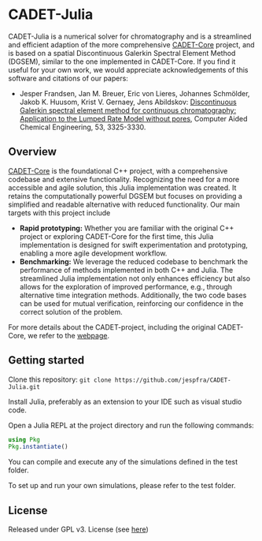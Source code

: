 CADET-Julia
======

CADET-Julia is a numerical solver for chromatography and is a streamlined and efficient adaption of the more comprehensive [CADET-Core](https://github.com/modsim/CADET) project, and is based on a spatial Discontinuous Galerkin Spectral Element Method (DGSEM), similar to the one implemented in CADET-Core.
If you find it useful for your own work, we would appreciate acknowledgements of this software and citations of our papers:

- Jesper Frandsen, Jan M. Breuer, Eric von Lieres, Johannes Schmölder, Jakob K. Huusom, Krist V. Gernaey, Jens Abildskov: [Discontinuous Galerkin spectral element method for continuous chromatography: Application to the Lumped Rate Model without pores](https://doi.org/10.1016/B978-0-443-28824-1.50555-X), Computer Aided Chemical Engineering, 53, 3325-3330.

Overview
-------

[CADET-Core](https://github.com/modsim/CADET) is the foundational C++ project, with a comprehensive codebase and extensive functionality.
Recognizing the need for a more accessible and agile solution, this Julia implementation was created.
It retains the computationally powerful DGSEM but focuses on providing a simplified and readable alternative with reduced functionality.
Our main targets with this project include
- **Rapid prototyping:** Whether you are familiar with the original C++ project or exploring CADET-Core for the first time, this Julia implementation is designed for swift experimentation and prototyping, enabling a more agile development workflow.
- **Benchmarking:** We leverage the reduced codebase to benchmark the performance of methods implemented in both C++ and Julia. The streamlined Julia implementation not only enhances efficiency but also allows for the exploration of improved performance, e.g., through alternative time integration methods. Additionally,  the two code bases can be used for mutual verification, reinforcing our confidence in the correct solution of the problem.

For more details about the CADET-project, including the original CADET-Core, we refer to the [webpage](https://cadet.github.io/master/index.html#).
 

Getting started
-------

Clone this repository: `git clone https://github.com/jespfra/CADET-Julia.git`

Install Julia, preferably as an extension to your IDE such as visual studio code.

Open a Julia REPL at the project directory and run the following commands:

```julia
using Pkg
Pkg.instantiate()
```

You can compile and execute any of the simulations defined in the test folder.

To set up and run your own simulations, please refer to the test folder.
 
License
-------

Released under GPL v3. License (see [here](https://github.com/jespfra/CADET-Julia/blob/main/LICENSE))
